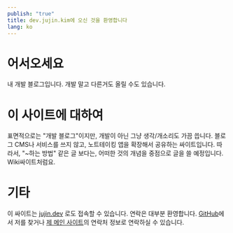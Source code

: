 ```yaml
---
publish: "true"
title: dev.jujin.kim에 오신 것을 환영합니다
lang: ko
---
```

# 어서오세요
내 개발 블로그입니다. 개발 말고 다른거도 올릴 수도 있습니다.

# 이 사이트에 대하여
표면적으로는 "개발 블로그"이지만, 개발이 아닌 그냥 생각/개소리도 가끔 씁니다.
블로그 CMS나 서비스를 쓰지 않고, 노트테이킹 앱을 확장해서 공유하는 싸이트입니다. 따라서, "~하는 방법" 같은 글 보다는, 어떠한 것의 개념을 중점으로 글을 쓸 예정입니다. Wiki싸이트처럼요.

# 기타
이 싸이트는 [jujin.dev](https://juijn.dev) 로도 접속할 수 있습니다.
연락은 대부분 환영합니다. [GitHub](https://github.com/jujinkim)에서 저를 찾거나 [제 메인 사이트](https://jujin.kim)의 연락처 정보로 연락하실 수 있습니다.